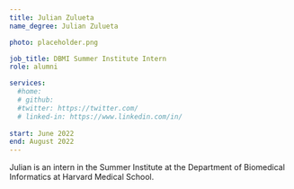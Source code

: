 ```yaml
---
title: Julian Zulueta
name_degree: Julian Zulueta

photo: placeholder.png

job_title: DBMI Summer Institute Intern
role: alumni

services:
  #home: 
  # github: 
  #twitter: https://twitter.com/
  # linked-in: https://www.linkedin.com/in/
  
start: June 2022
end: August 2022
---
```

Julian is an intern in the Summer Institute at the Department of Biomedical Informatics at Harvard Medical School.